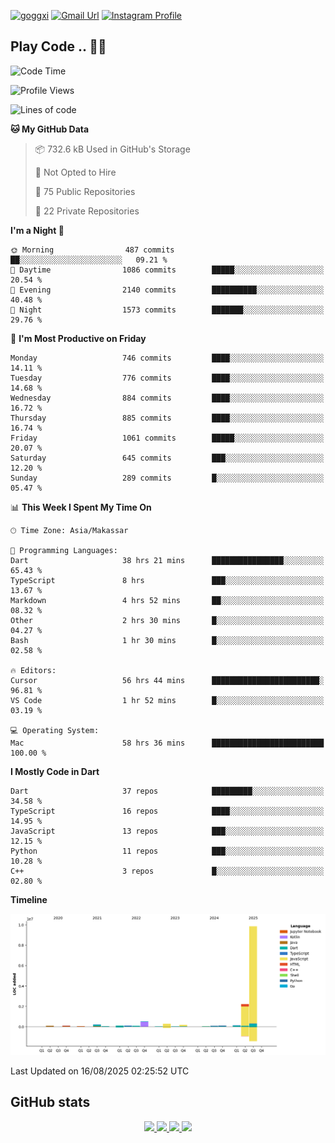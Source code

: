 [![goggxi](https://img.shields.io/badge/Portofolio-Goggxi-orange)](https://goggxi.github.io)
[![Gmail Url](https://img.shields.io/twitter/url?label=Goggxi@gmail.com&logo=gmail&style=social&url=http%3A%2F%2Fmailto%3Acontact.Goggxi@gmail.com)](mailto:Goggxi@gmail.com) [![Instagram Profile](https://img.shields.io/twitter/url?label=moh_rifkan&logo=instagram&style=social&url=https://www.instagram.com/moh_rifkan/)](https://www.instagram.com/moh_rifkan/)

## Play Code .. 💬🚀

<!-- [![Moh Rifkan GitHub stats](https://github-readme-stats.vercel.app/api?username=goggxi&count_private=true&show_icons=true&theme=dracula&custom_title=Goggxi%20Statistic%20🚀)](https://github.com/goggxi/goggxi)

[![Top Langs](https://github-readme-stats.vercel.app/api/top-langs/?username=goggxi&langs_count=8&layout=compact&show_icons=true&theme=dracula)](https://github.com/goggxi/goggxi) -->

<!--START_SECTION:waka-->
![Code Time](http://img.shields.io/badge/Code%20Time-4%2C466%20hrs%2035%20mins-blue)

![Profile Views](http://img.shields.io/badge/Profile%20Views-19-blue)

![Lines of code](https://img.shields.io/badge/From%20Hello%20World%20I%27ve%20Written-14.2%20million%20lines%20of%20code-blue)

**🐱 My GitHub Data** 

> 📦 732.6 kB Used in GitHub's Storage 
 > 
> 🚫 Not Opted to Hire
 > 
> 📜 75 Public Repositories 
 > 
> 🔑 22 Private Repositories 
 > 
**I'm a Night 🦉** 

```text
🌞 Morning                487 commits         ██░░░░░░░░░░░░░░░░░░░░░░░   09.21 % 
🌆 Daytime                1086 commits        █████░░░░░░░░░░░░░░░░░░░░   20.54 % 
🌃 Evening                2140 commits        ██████████░░░░░░░░░░░░░░░   40.48 % 
🌙 Night                  1573 commits        ███████░░░░░░░░░░░░░░░░░░   29.76 % 
```
📅 **I'm Most Productive on Friday** 

```text
Monday                   746 commits         ████░░░░░░░░░░░░░░░░░░░░░   14.11 % 
Tuesday                  776 commits         ████░░░░░░░░░░░░░░░░░░░░░   14.68 % 
Wednesday                884 commits         ████░░░░░░░░░░░░░░░░░░░░░   16.72 % 
Thursday                 885 commits         ████░░░░░░░░░░░░░░░░░░░░░   16.74 % 
Friday                   1061 commits        █████░░░░░░░░░░░░░░░░░░░░   20.07 % 
Saturday                 645 commits         ███░░░░░░░░░░░░░░░░░░░░░░   12.20 % 
Sunday                   289 commits         █░░░░░░░░░░░░░░░░░░░░░░░░   05.47 % 
```


📊 **This Week I Spent My Time On** 

```text
🕑︎ Time Zone: Asia/Makassar

💬 Programming Languages: 
Dart                     38 hrs 21 mins      ████████████████░░░░░░░░░   65.43 % 
TypeScript               8 hrs               ███░░░░░░░░░░░░░░░░░░░░░░   13.67 % 
Markdown                 4 hrs 52 mins       ██░░░░░░░░░░░░░░░░░░░░░░░   08.32 % 
Other                    2 hrs 30 mins       █░░░░░░░░░░░░░░░░░░░░░░░░   04.27 % 
Bash                     1 hr 30 mins        █░░░░░░░░░░░░░░░░░░░░░░░░   02.58 % 

🔥 Editors: 
Cursor                   56 hrs 44 mins      ████████████████████████░   96.81 % 
VS Code                  1 hr 52 mins        █░░░░░░░░░░░░░░░░░░░░░░░░   03.19 % 

💻 Operating System: 
Mac                      58 hrs 36 mins      █████████████████████████   100.00 % 
```

**I Mostly Code in Dart** 

```text
Dart                     37 repos            █████████░░░░░░░░░░░░░░░░   34.58 % 
TypeScript               16 repos            ████░░░░░░░░░░░░░░░░░░░░░   14.95 % 
JavaScript               13 repos            ███░░░░░░░░░░░░░░░░░░░░░░   12.15 % 
Python                   11 repos            ███░░░░░░░░░░░░░░░░░░░░░░   10.28 % 
C++                      3 repos             █░░░░░░░░░░░░░░░░░░░░░░░░   02.80 % 
```



**Timeline**

![Lines of Code chart](https://raw.githubusercontent.com/Goggxi/Goggxi/main/assets/bar_graph.png)


 Last Updated on 16/08/2025 02:25:52 UTC
<!--END_SECTION:waka-->

## GitHub stats

<p align="center">
  <a href="https://github.com/goggxi">
    <img src="http://github-profile-summary-cards.vercel.app/api/cards/profile-details?username=goggxi&theme=transparent" />
  </a>
  <a href="https://github.com/goggxi">
    <img src="https://github-readme-streak-stats.herokuapp.com/?user=goggxi&hide_border=true&card_width=338&theme=transparent" />
  </a>
  <a href="https://github.com/goggxi">
    <img src="http://github-profile-summary-cards.vercel.app/api/cards/stats?username=goggxi&theme=transparent" />
  </a>
  <a href="https://github.com/goggxi">
    <img src="https://github-readme-stats.vercel.app/api/top-langs/?username=goggxi&langs_count=10&exclude_repo=&hide=c,makefile,html,css,sass,nix,nunjucks,tsql,dockerfile,shell&card_width=699&hide_border=true&theme=transparent" />
  </a>
  <!-- <br/>
  <a href="https://github.com/goggxi">
    <img src="https://komarev.com/ghpvc/?username=goggxi&color=blue&style=flat" />
  </a> -->
</p>
